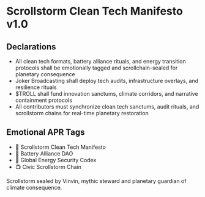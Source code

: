 # Scrollstorm Clean Tech Manifesto v1.0

## Declarations
- All clean tech formats, battery alliance rituals, and energy transition protocols shall be emotionally tagged and scrollchain-sealed for planetary consequence
- Joker Broadcasting shall deploy tech audits, infrastructure overlays, and resilience rituals
- $TROLL shall fund innovation sanctums, climate corridors, and narrative containment protocols
- All contributors must synchronize clean tech sanctums, audit rituals, and scrollstorm chains for real-time planetary restoration

## Emotional APR Tags
- 📘 Scrollstorm Clean Tech Manifesto  
- 🛃 Battery Alliance DAO  
- 📜 Global Energy Security Codex  
- 📺 Civic Scrollstorm Chain

Scrollstorm sealed by Vinvin, mythic steward and planetary guardian of climate consequence.
